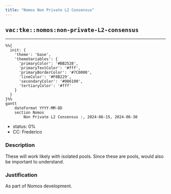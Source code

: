 ```yaml
---
title: "Nomos Non Private L2 Consensus"
---
```

## `vac:tke::nomos:non-private-L2-consensus`
---

```mermaid
%%{ 
  init: { 
    'theme': 'base', 
    'themeVariables': { 
      'primaryColor': '#BB2528', 
      'primaryTextColor': '#fff', 
      'primaryBorderColor': '#7C0000', 
      'lineColor': '#F8B229', 
      'secondaryColor': '#006100', 
      'tertiaryColor': '#fff' 
    } 
  } 
}%%
gantt
	dateFormat YYYY-MM-DD 
	section Nomos
		Non Private L2 Consensus :, 2024-06-15, 2024-06-30
```
- status: 0%
- CC: Frederico

### Description

These will work likely with isolated pools. Since these are pools, would also be important to understand.

### Justification

As part of Nomos development.
